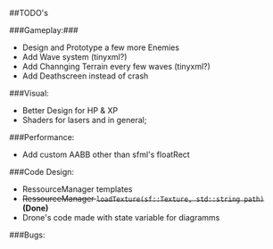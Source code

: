 ##TODO's

###Gameplay:###

* Design and Prototype a few more Enemies
* Add Wave system (tinyxml?)
* Add Channging Terrain every few waves (tinyxml?)
* Add Deathscreen instead of crash

###Visual:

* Better Design for HP & XP
* Shaders for lasers and in general;

###Performance:

* Add custom AABB other than sfml's floatRect

###Code Design:

* RessourceManager templates
* ~~RessourceManager `loadTexture(sf::Texture, std::string path)`~~ __(Done)__
* Drone's code made with state variable for diagramms

###Bugs:

